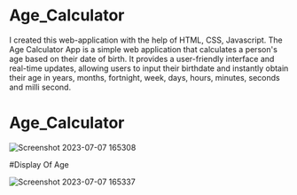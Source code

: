 # Age_Calculator
I created this web-application  with the help of HTML, CSS, Javascript. The Age Calculator App is a simple web application that calculates a person's age based on their date of birth. It provides a user-friendly interface and real-time updates, allowing users to input their birthdate and instantly obtain their age in years, months, fortnight, week, days, hours, minutes, seconds and milli second. 


# Age_Calculator

![Screenshot 2023-07-07 165308](https://github.com/ayush2111/Age_Calculator/assets/130962034/0876de27-c45d-4ae1-bfa3-62e695ff409f)

#Display Of Age


![Screenshot 2023-07-07 165337](https://github.com/ayush2111/Age_Calculator/assets/130962034/ac94b337-7680-4d33-9a3b-540761379ddb)
